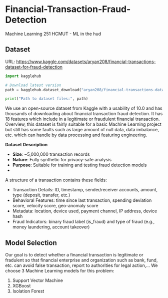 # Financial-Transaction-Fraud-Detection
Machine Learning 251 HCMUT - ML in the hud

## Dataset
URL: https://www.kaggle.com/datasets/aryan208/financial-transactions-dataset-for-fraud-detection
```python
import kagglehub

# Download latest version
path = kagglehub.dataset_download("aryan208/financial-transactions-dataset-for-fraud-detection")

print("Path to dataset files:", path)
```
We use an open-source dataset from Kaggle with a usability of 10.0 and has thousands of downloading about financial transaction fraud detection. It has 18 features which include in a legitimate or fraudulent financial transaction. Overview, this dataset is fairly suitable for a basic Machine Learning project but still has some faults such as large amount of null data, data imbalance, etc. which can handle by data processing and featuring engineering. 

**Dataset Description**
- **Size**: ~5,000,000 transaction records
- **Nature**: Fully synthetic for privacy-safe analysis
- **Purpose**: Suitable for training and testing fraud detection models
- 
A structure of a transaction contains these fields:
- Transaction Details: ID, timestamp, sender/receiver accounts, amount, type (deposit, transfer, etc.)
- Behavioral Features: time since last transaction, spending deviation score, velocity score, geo-anomaly score
- Metadata: location, device used, payment channel, IP address, device hash
- Fraud Indicators: binary fraud label (is_fraud) and type of fraud (e.g., money laundering, account takeover)

## Model Selection
Our goal is to detect whether a financial transaction is legitimate or fradulent so that financial enterprise and organization such as bank, fund, etc. can avoid false transaction, report to authorities for legal action,... We choose 3 Machine Learning models for this problem:
1. Support Vector Machine
2. XGBoost
3. Isolation Forest
